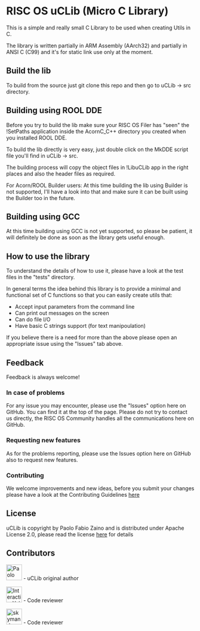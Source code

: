 # RISC OS uCLib (Micro C Library)

This is a simple and really small C Library to be used when creating Utils in C. 

The library is written partially in ARM Assembly (AArch32) and partially in ANSI C (C99) and it's for static link use only at the moment.

## Build the lib
To build from the source just git clone this repo and then go to uCLib -> src directory.

## Building using ROOL DDE
Before you try to build the lib make sure your RISC OS Filer has "seen" the !SetPaths application inside the AcornC_C++ directory you created when you installed ROOL DDE.

To build the lib directly is very easy, just double click on the MkDDE script file you'll find in uCLib -> src.

The building process will copy the object files in !LibuCLib app in the right places and also the header files as required.

For Acorn/ROOL Builder users:
At this time building the lib using Builder is not supported, I'll have a look into that and make sure it can be built using the Builder too in the future.

## Building using GCC
At this time building using GCC is not yet supported, so please be patient, it will definitely be done as soon as the library gets useful enough.

## How to use the library
To understand the details of how to use it, please have a look at the test files in the "tests" directory.

In general terms the idea behind this library is to provide a minimal and functional set of C functions so that you can easily create utils that:
- Accept input parameters from the command line
- Can print out messages on the screen
- Can do file I/O
- Have basic C strings support (for text manipoulation)

If you believe there is a need for more than the above please open an appropriate issue using the "Issues" tab above.

## Feedback
Feedback is always welcome!

### In case of problems
For any issue you may encounter, please use the "Issues" option here on GitHub. You can find it at the top of the page. Please do not try to contact us directly, the RISC OS Community handles all the communications here on GitHub.

### Requesting new features
As for the problems reporting, please use the Issues option here on GitHub also to request new features.

### Contributing
We welcome improvements and new ideas, before you submit your changes please have a look at the Contributing Guidelines [here](./CONTRIBUTING.md)

## License
uCLib is copyright by Paolo Fabio Zaino and is distributed under Apache License 2.0, please read the license [here](./LICENSE) for details

## Contributors
[<img src="https://avatars2.githubusercontent.com/u/8824337?s=42&v=4" width="42" alt="Paolo">](https://github.com/pzaino)  - uCLib original author

[<img src="https://avatars2.githubusercontent.com/u/72400477?s=42&v=4" width="42" alt="InteractiveYelp">](https://github.com/InteractiveYelp)  - Code reviewer

[<img src="https://avatars2.githubusercontent.com/u/358614?s=42&v=4" width="42" alt="skymandr">](https://github.com/skymandr)  - Code reviewer

